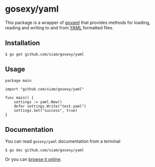 # gosexy/yaml

This package is a wrapper of [goyaml](http://launchpad.net/goyaml) that provides methods for loading, reading and writing to and from [YAML](http://www.yaml.org/) formatted files.

## Installation

	$ go get github.com/xiam/gosexy/yaml

## Usage

	package main

	import "github.com/xiam/gosexy/yaml"

	func main() {
		settings := yaml.New()
		defer settings.Write("test.yaml")
		settings.Set("success", true)
	}

## Documentation

You can read ``gosexy/yaml`` documentation from a terminal

	$ go doc github.com/xiam/gosexy/yaml

Or you can [browse it online](http://go.pkgdoc.org/github.com/xiam/gosexy/yaml).
